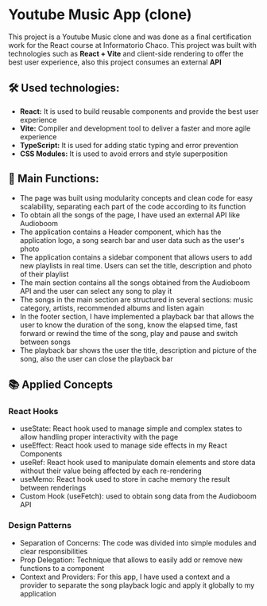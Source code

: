 # Youtube Music App (clone) 
This project is a Youtube Music clone and was done as a final certification work for the React course at Informatorio Chaco. This project was built with technologies such as <b>React + Vite</b> and client-side rendering to offer the best user experience, also this project consumes an external <b>API</b>

## 🛠️ Used technologies:
- **React:** It is used to build reusable components and provide the best user experience
- **Vite:** Compiler and development tool to deliver a faster and more agile experience
- **TypeScript:** It is used for adding static typing and error prevention
- **CSS Modules:** It is used to avoid errors and style superposition

## 🚀 Main Functions:
- The page was built using modularity concepts and clean code for easy scalability, separating each part of the code according to its function
- To obtain all the songs of the page, I have used an external API like Audioboom
- The application contains a Header component, which has the application logo, a song search bar and user data such as the user's photo
- The application contains a sidebar component that allows users to add new playlists in real time. Users can set the title, description and photo of their playlist
- The main section contains all the songs obtained from the Audioboom API and the user can select any song to play it
- The songs in the main section are structured in several sections: music category, artists, recommended albums and listen again
- In the footer section, I have implemented a playback bar that allows the user to know the duration of the song, know the elapsed time, fast forward or rewind the time of the song, play and pause and switch between songs
- The playback bar shows the user the title, description and picture of the song, also the user can close the playback bar

## 📚 Applied Concepts
### React Hooks
- useState: React hook used to manage simple and complex states to allow handling proper interactivity with the page
- useEffect: React hook used to manage side effects in my React Components
- useRef: React hook used to manipulate domain elements and store data without their value being affected by each re-rendering
- useMemo: React hook used to store in cache memory the result between renderings
- Custom Hook (useFetch): used to obtain song data from the Audioboom API

### Design Patterns
- Separation of Concerns: The code was divided into simple modules and clear responsibilities
- Prop Delegation: Technique that allows to easily add or remove new functions to a component
- Context and Providers: For this app, I have used a context and a provider to separate the song playback logic and apply it globally to my application
